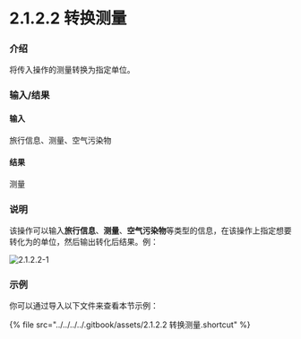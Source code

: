 # 2.1.2.2 转换测量

### 介绍

将传入操作的测量转换为指定单位。

### 输入/结果

#### 输入

旅行信息、测量、空气污染物

#### 结果

测量

### 说明

该操作可以输入**旅行信息**、**测量**、**空气污染物**等类型的信息，在该操作上指定想要转化为的单位，然后输出转化后结果。例：

![2.1.2.2-1](../../../../.gitbook/assets/2.1.2.2-1.gif)

### 示例

你可以通过导入以下文件来查看本节示例：

{% file src="../../../../.gitbook/assets/2.1.2.2 转换测量.shortcut" %}
